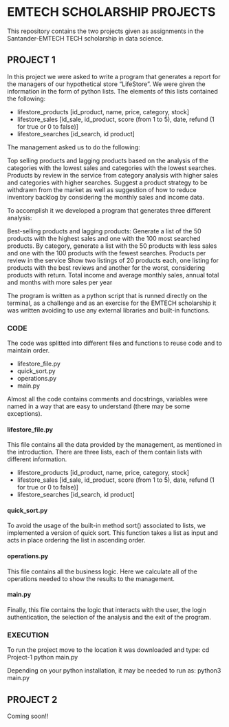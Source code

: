 # EMTECH SCHOLARSHIP PROJECTS
This repository contains the two projects given as assignments in the Santander-EMTECH TECH scholarship in data science.
## PROJECT 1
In this project we were asked to write a program that generates a report for the managers of our hypothetical store “LifeStore”. We were given the information in the form of python lists. The elements of this lists contained the following:

- lifestore_products [id_product, name, price, category, stock]
- lifestore_sales [id_sale, id_product, score (from 1 to 5), date, refund (1 for true or 0 to false)]
- lifestore_searches [id_search, id product]

The management asked us to do the following:

Top selling products and lagging products based on the analysis of the categories with the lowest sales and categories with the lowest searches.
Products by review in the service from category analysis with higher sales and categories with higher searches.
Suggest a product strategy to be withdrawn from the market as well as suggestion of how to reduce inventory backlog by considering the monthly sales and income data.

To accomplish it we developed a program that generates three different analysis:

Best-selling products and lagging products:
Generate a list of the 50 products with the highest sales and one with the 100 most searched products.
By category, generate a list with the 50 products with less sales and one with the 100 products with the fewest searches.
Products per review in the service 
Show two listings of 20 products each, one listing for products with the best reviews and another for the worst, considering products with return.
Total income and average monthly sales, annual total and months with more sales per year

The program is written as a python script that is runned directly on the terminal, as a challenge and as an exercise for the EMTECH scholarship it was written avoiding to use any external libraries and built-in functions.

### CODE
The code was splitted into different files and functions to reuse code and to maintain order.

* lifestore_file.py
* quick_sort.py
* operations.py
* main.py

Almost all the code contains comments and docstrings, variables were named in a way that are easy to understand (there may be some exceptions).

#### lifestore_file.py
This file contains all the data provided by the management, as mentioned in the introduction. There are three lists, each of them contain lists with different information. 

- lifestore_products [id_product, name, price, category, stock]
- lifestore_sales [id_sale, id_product, score (from 1 to 5), date, refund (1 for true or 0 to false)]
- lifestore_searches [id_search, id product]

#### quick_sort.py
To avoid the usage of the built-in method sort() associated to lists, we implemented a version of quick sort. This function takes a list as input and acts in place ordering the list in ascending order. 

#### operations.py
This file contains all the business logic. Here we calculate all of the operations needed to show the results to the management.

#### main.py
Finally, this file contains the logic that interacts with the user, the login authentication, the selection of the analysis and the exit of the program. 

### EXECUTION
To run the project move to the location it was downloaded and type:
  cd Project-1
  python main.py

Depending on your python installation, it may be needed to run as:
  python3 main.py

## PROJECT 2
Coming soon!!

